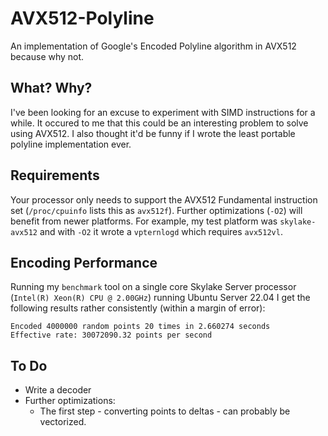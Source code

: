# AVX512-Polyline

An implementation of Google's Encoded Polyline algorithm in AVX512 because why not.

## What? Why?

I've been looking for an excuse to experiment with SIMD instructions for a while. It occured to me that this could be an interesting problem to solve using AVX512. I also thought it'd be funny if I wrote the least portable polyline implementation ever.

## Requirements
Your processor only needs to support the AVX512 Fundamental instruction set (`/proc/cpuinfo` lists this as `avx512f`). Further optimizations (`-O2`) will benefit from newer platforms. For example, my test platform was `skylake-avx512` and with `-O2` it wrote a `vpternlogd` which requires `avx512vl`.

## Encoding Performance
Running my `benchmark` tool on a single core Skylake Server processor (`Intel(R) Xeon(R) CPU @ 2.00GHz`) running Ubuntu Server 22.04 I get the following results rather consistently (within a margin of error):

```
Encoded 4000000 random points 20 times in 2.660274 seconds
Effective rate: 30072090.32 points per second
```

## To Do
* Write a decoder
* Further optimizations:
  * The first step - converting points to deltas - can probably be vectorized.
